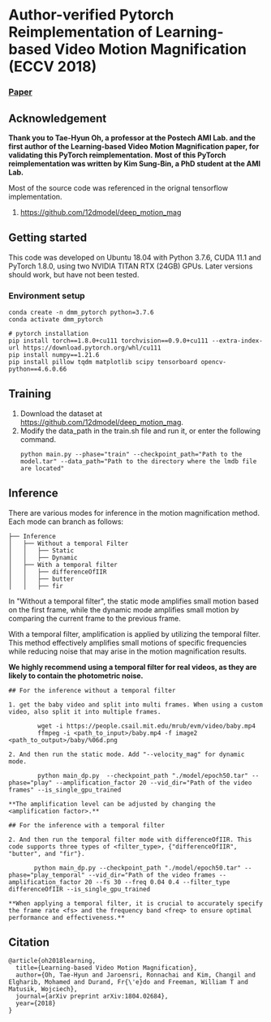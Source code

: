 # Author-verified Pytorch Reimplementation of Learning-based Video Motion Magnification (ECCV 2018)
### [Paper](https://www.ecva.net/papers/eccv_2018/papers_ECCV/papers/Tae-Hyun_Oh_Learning-based_Video_Motion_ECCV_2018_paper.pdf)

## Acknowledgement
**Thank you to Tae-Hyun Oh, a professor at the Postech AMI Lab. and the first author of the Learning-based Video Motion Magnification paper, for validating this PyTorch reimplementation.** 
**Most of this PyTorch reimplementation was written by Kim Sung-Bin, a PhD student at the AMI Lab.**

Most of the source code was referenced in the orignal tensorflow implementation.
1. https://github.com/12dmodel/deep_motion_mag

## Getting started
This code was developed on Ubuntu 18.04 with Python 3.7.6, CUDA 11.1 and PyTorch 1.8.0, using two NVIDIA TITAN RTX (24GB) GPUs. 
Later versions should work, but have not been tested.

### Environment setup

```
conda create -n dmm_pytorch python=3.7.6
conda activate dmm_pytorch

# pytorch installation
pip install torch==1.8.0+cu111 torchvision==0.9.0+cu111 --extra-index-url https://download.pytorch.org/whl/cu111
pip install numpy==1.21.6
pip install pillow tqdm matplotlib scipy tensorboard opencv-python==4.6.0.66
```

## Training
1. Download the dataset at https://github.com/12dmodel/deep_motion_mag.
2. Modify the data_path in the train.sh file and run it, or enter the following command.
    ```
    python main.py --phase="train" --checkpoint_path="Path to the model.tar" --data_path="Path to the directory where the lmdb file are located"
    ```

## Inference
There are various modes for inference in the motion magnification method. Each mode can branch as follows:

    ├── Inference
    │   ├── Without a temporal Filter
    │   │   ├── Static
    │   │   ├── Dynamic
    │   ├── With a temporal filter   
    │   │   ├── differenceOfIIR
    │   │   ├── butter
    │   │   ├── fir

In "Without a temporal filter", the static mode amplifies small motion based on the first frame, while the dynamic mode amplifies small motion by comparing the current frame to the previous frame.

With a temporal filter, amplification is applied by utilizing the temporal filter. This method effectively amplifies small motions of specific frequencies while reducing noise that may arise in the motion magnification results.

**We highly recommend using a temporal filter for real videos, as they are likely to contain the photometric noise.** 

    
    ## For the inference without a temporal filter

    1. get the baby video and split into multi frames. When using a custom video, also split it into multiple frames.
    
            wget -i https://people.csail.mit.edu/mrub/evm/video/baby.mp4
            ffmpeg -i <path_to_input>/baby.mp4 -f image2 <path_to_output>/baby/%06d.png
    
    2. And then run the static mode. Add "--velocity_mag" for dynamic mode.

            python main_dp.py  --checkpoint_path "./model/epoch50.tar" --phase="play" --amplification_factor 20 --vid_dir="Path of the video frames" --is_single_gpu_trained

    **The amplification level can be adjusted by changing the <amplification factor>.** 

    ## For the inference with a temporal filter

    2. And then run the temporal filter mode with differenceOfIIR. This code supports three types of <filter_type>, {"differenceOfIIR", "butter", and "fir"}.
          
           python main_dp.py --checkpoint_path "./model/epoch50.tar" --phase="play_temporal" --vid_dir="Path of the video frames --amplification_factor 20 --fs 30 --freq 0.04 0.4 --filter_type differenceOfIIR --is_single_gpu_trained

    **When applying a temporal filter, it is crucial to accurately specify the frame rate <fs> and the frequency band <freq> to ensure optimal performance and effectiveness.** 

## Citation
    @article{oh2018learning,
      title={Learning-based Video Motion Magnification},
      author={Oh, Tae-Hyun and Jaroensri, Ronnachai and Kim, Changil and Elgharib, Mohamed and Durand, Fr{\'e}do and Freeman, William T and Matusik, Wojciech},
      journal={arXiv preprint arXiv:1804.02684},
      year={2018}
    }
